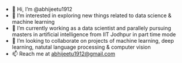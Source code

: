 - 👋 Hi, I’m @abhijeetu1912
- 👀 I’m interested in exploring new things related to data science & machine learning
- 🌱 I’m currently working as a data scientist and parallely pursuing masters in artificial intelligence from IIT Jodhpur in part time mode
- 💞️ I’m looking to collaborate on projects of machine learning, deep learning, natutal language processing & computer vision
- 📫 Reach me at abhijeetu1912@gmail.com

<!---
abhijeetu1912/abhijeetu1912 is a ✨ special ✨ repository because its `README.md` (this file) appears on your GitHub profile.
You can click the Preview link to take a look at your changes.
--->

